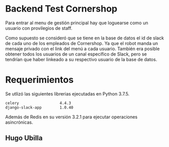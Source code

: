 # Backend Test Cornershop #

Para entrar al menu de gestión principal hay que loguearse como un usuario con provilegios de staff.

Como supuesto se consideró que se tiene en la base de datos el id de slack de cada uno de los empleados de Cornershop. Ya que el robot manda un mensaje privado con el link del menú a cada usuario. También era posible obtener todos los usuarios de un canal específico de Slack, pero se tendrían que haber linkeado a su respectivo usuario de la base de datos.

# Requerimientos

Se utlizó las siguientes librerias ejecutadas en Python 3.7.5.

```
celery                  4.4.3
django-slack-app        1.0.40
``` 

Además de Redis en su versión 3.2.1 para ejecutar operaciones asincrónicas.

## **Hugo Ubilla**